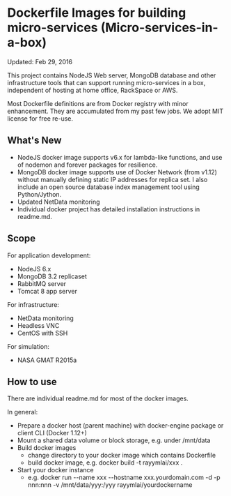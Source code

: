 # Dockerfile Images for building micro-services (Micro-services-in-a-box)
Updated: Feb 29, 2016

This project contains NodeJS Web server, MongoDB database and other infrastructure tools that can support running micro-services in a box, independent of hosting at home office, RackSpace or AWS.

Most Dockerfile definitions are from Docker registry with minor enhancement. They are accumulated from my past few jobs.  We adopt MIT license for free re-use.

## What's New
* NodeJS docker image supports v6.x for lambda-like functions, and use of nodemon and forever packages for resilience.
* MongoDB docker image supports use of Docker Network (from v1.12) without manually defining static IP addresses for replica set. I also include an open source database index management tool using Python/Jython.
* Updated NetData monitoring
* Individual docker project has detailed installation instructions in readme.md.

## Scope
For application development:
* NodeJS 6.x
* MongoDB 3.2 replicaset
* RabbitMQ server
* Tomcat 8 app server

For infrastructure:
* NetData monitoring
* Headless VNC 
* CentOS with SSH

For simulation:
* NASA GMAT R2015a

## How to use
There are individual readme.md for most of the docker images. 

In general:
* Prepare a docker host (parent machine) with docker-engine package or client CLI (Docker 1.12+)
* Mount a shared data volume or block storage, e.g. under /mnt/data
* Build docker images
  - change directory to your docker image which contains Dockerfile
  - build docker image, e.g. docker build -t rayymlai/xxx .
* Start your docker instance
  - e.g. docker run --name xxx --hostname xxx.yourdomain.com -d -p nnn:nnn -v /mnt/data/yyy:/yyy rayymlai/yourdockername

